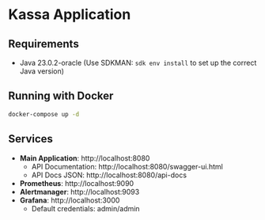 # Kassa Application

## Requirements
- Java 23.0.2-oracle (Use SDKMAN: `sdk env install` to set up the correct Java version)

## Running with Docker
```bash
docker-compose up -d
```

## Services
- **Main Application**: http://localhost:8080
  - API Documentation: http://localhost:8080/swagger-ui.html
  - API Docs JSON: http://localhost:8080/api-docs
- **Prometheus**: http://localhost:9090
- **Alertmanager**: http://localhost:9093
- **Grafana**: http://localhost:3000
  - Default credentials: admin/admin